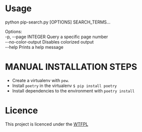 # Usage

python pip-search.py [OPTIONS] SEARCH_TERMS...

Options:<br/>
  -p, --page INTEGER  Query a specific page number<br/>
  --no-color-output   Disables colorized output<br/>
  --help              Prints a help message<br/>


# MANUAL INSTALLATION STEPS

  - Create a virtualenv with `pew`.<br/>
  - Install `poetry` in the virtualenv `$ pip install poetry`<br/>
  - Install dependencies to the environment with `poetry install`

# Licence
This project is licenced under the [WTFPL](http://www.wtfpl.net/)
